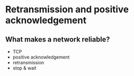 # Retransmission and positive acknowledgement

## What makes a network reliable?

- TCP
- positive acknowledgement
- retransmission
- stop & wait

